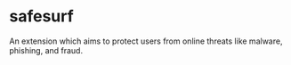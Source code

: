 # safesurf
An extension which aims to protect users from online threats like malware, phishing, and fraud. 
